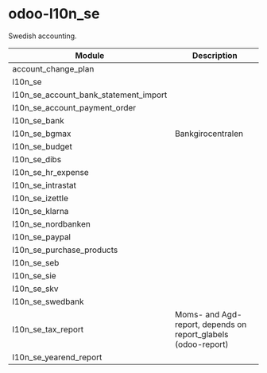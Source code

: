 # odoo-l10n_se
Swedish accounting.

Module | Description
--- | --- 
account_change_plan 	|
l10n_se 	|
l10n_se_account_bank_statement_import 	|
l10n_se_account_payment_order 	|
l10n_se_bank |
l10n_se_bgmax |	Bankgirocentralen
l10n_se_budget |	
l10n_se_dibs |	
l10n_se_hr_expense | 	
l10n_se_intrastat |	
l10n_se_izettle |	
l10n_se_klarna 	|
l10n_se_nordbanken | 	
l10n_se_paypal 	|
l10n_se_purchase_products |	
l10n_se_seb 	|
l10n_se_sie 	|
l10n_se_skv 	|
l10n_se_swedbank |
l10n_se_tax_report | Moms- and Agd-report, depends on report_glabels (odoo-report)
l10n_se_yearend_report |
